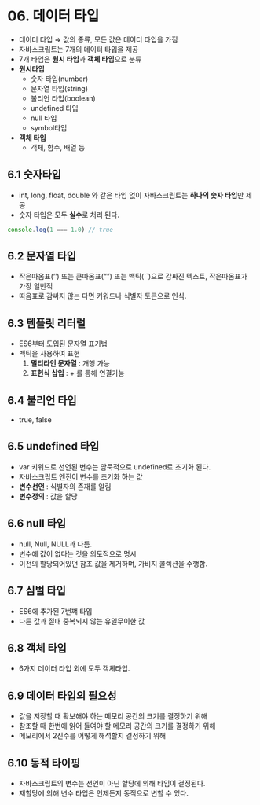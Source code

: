 # 06. 데이터 타입

- 데이터 타입 ⇒ 값의 종류, 모든 값은 데이터 타입을 가짐
- 자바스크립트는 7개의 데이터 타입을 제공
- 7개 타입은 **원시 타입**과 **객체 타입**으로 분류
- **원시타입**
    - 숫자 타입(number)
    - 문자열 타입(string)
    - 불리언 타입(boolean)
    - undefined 타입
    - null 타입
    - symbol타입
- **객체 타입**
    - 객체, 함수, 배열 등

## 6.1 숫자타입

- int, long, float, double 와 같은 타입 없이 자바스크립트는 **하나의 숫자 타입**만 제공
- 숫자 타입은 모두 **실수**로 처리 된다.

```jsx
console.log(1 === 1.0) // true
```

## 6.2 문자열 타입

- 작은따옴표(‘’) 또는 큰따옴표(“”) 또는 백틱(``)으로 감싸진 텍스트, 작은따옴표가 가장 일반적
- 따옴표로 감싸지 않는 다면 키워드나 식별자 토큰으로 인식.

## 6.3 템플릿 리터럴

- ES6부터 도입된 문자열 표기법
- 백틱을 사용하여 표현
    1. **멀티라인 문자열** : 개행 가능
    2. **표현식 삽입** : + 를 통해 연결가능

## 6.4 불리언 타입

- true, false

## 6.5 undefined 타입

- var 키워드로 선언된 변수는 암묵적으로 undefined로 초기화 된다.
- 자바스크립트 엔진이 변수를 초기화 하는 값
- **변수선언** : 식별자의 존재를 알림
- **변수정의** : 값을 할당

## 6.6 null 타입

- null, Null, NULL과 다름.
- 변수에 값이 없다는 것을 의도적으로 명시
- 이전의 할당되어있던 참조 값을 제거하며, 가비지 콜렉션을 수행함.

## 6.7 심벌 타입

- ES6에 추가된 7번쨰 타입
- 다른 값과 절대 중복되지 않는 유일무이한 값

## 6.8 객체 타입

- 6가지 데이터 타입 외에 모두 객체타입.

## 6.9 데이터 타입의 필요성

- 값을 저장할 때 확보해야 하는 메모리 공간의 크기를 결정하기 위해
- 참조할 때 한번에 읽어 들여야 할 메모리 공간의 크기를 결정하기 위해
- 메모리에서 2진수를 어떻게 해석할지 결정하기 위해

## 6.10 동적 타이핑

- 자바스크립트의 변수는 선언이 아닌 할당에 의해 타입이 결정된다.
- 재할당에 의해 변수 타입은 언제든지 동적으로 변할 수 있다.

